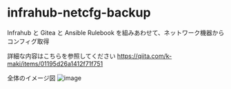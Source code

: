 # infrahub-netcfg-backup
Infrahub と Gitea と Ansible Rulebook を組みあわせて、ネットワーク機器からコンフィグ取得

詳細な内容はこちらを参照してください
https://qiita.com/k-maki/items/01195d26a1412f71f751


全体のイメージ図
![image](https://github.com/user-attachments/assets/1792993c-a193-4cf3-afb2-b8d2bb863c97)
